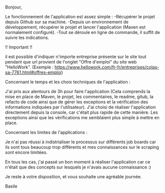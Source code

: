 Bonjour,

Le fonctionnement de l'application est assez simple : 
-Récupérer le projet depuis Github sur sa machine. 
-Depuis un environnement de développement, récupérer le projet et lancer l'application (Maven est normalement configuré).
-Tout se déroule en ligne de commande, il suffit de suivre les indications.

!! Important !! 

il est possible d'indiquer n'importe entreprise présente sur le site tout pendant que url provient de l'onglet "Offre d'emploi" du site web "HelloWork".
(Exemple : https://www.hellowork.com/fr-fr/entreprises/colas-sa-7761.html#offres-emploi) 


Concernant le temps et les choix techniques de l'application :

J'ai pris aux alentours de 3h pour faire l'application (Cela comprends la mise en place de Maven, le projet, les commentaires, le readme, gitub, la refacto de code ainsi que de gérer les exceptions et la vérification des informations indiquées par l'utilisateur).
J'ai choisi de réaliser l'application directement depuis la console, car c'était plus rapide de cette manière. Les exceptions ainsi que les vérifications me semblaient plus simple à mettre en place.

Concernant les limites de l'applications : 

Je n'ai pas réussi à indistrialiser le processus sur différents job boards car ils sont tous beaucoup trop différents et mes connaissances sur le scraping sont encore limitées.

En tous les cas, j'ai passé un bon moment à réaliser l'application car ce n'était que des concepts sur lesquels je n'avais aucune connaissance :)

Je reste à votre disposition, et vous souhaite une agréable journée. 

Basile

